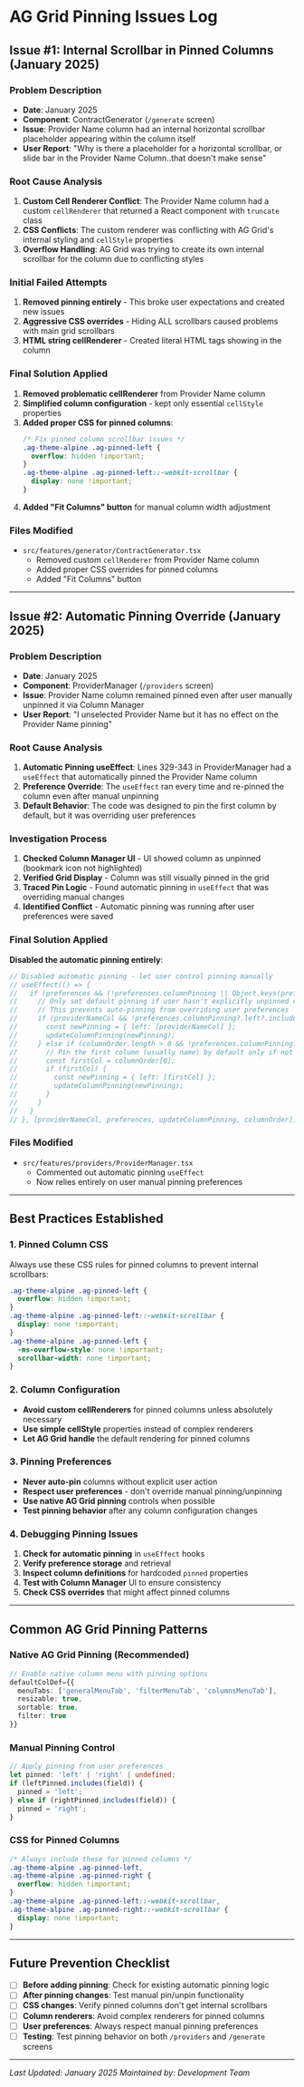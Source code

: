 # AG Grid Pinning Issues Log

## Issue #1: Internal Scrollbar in Pinned Columns (January 2025)

### Problem Description
- **Date**: January 2025
- **Component**: ContractGenerator (`/generate` screen)
- **Issue**: Provider Name column had an internal horizontal scrollbar placeholder appearing within the column itself
- **User Report**: "Why is there a placeholder for a horizontal scrollbar, or slide bar in the Provider Name Column..that doesn't make sense"

### Root Cause Analysis
1. **Custom Cell Renderer Conflict**: The Provider Name column had a custom `cellRenderer` that returned a React component with `truncate` class
2. **CSS Conflicts**: The custom renderer was conflicting with AG Grid's internal styling and `cellStyle` properties
3. **Overflow Handling**: AG Grid was trying to create its own internal scrollbar for the column due to conflicting styles

### Initial Failed Attempts
1. **Removed pinning entirely** - This broke user expectations and created new issues
2. **Aggressive CSS overrides** - Hiding ALL scrollbars caused problems with main grid scrollbars
3. **HTML string cellRenderer** - Created literal HTML tags showing in the column

### Final Solution Applied
1. **Removed problematic cellRenderer** from Provider Name column
2. **Simplified column configuration** - kept only essential `cellStyle` properties
3. **Added proper CSS for pinned columns**:
   ```css
   /* Fix pinned column scrollbar issues */
   .ag-theme-alpine .ag-pinned-left {
     overflow: hidden !important;
   }
   .ag-theme-alpine .ag-pinned-left::-webkit-scrollbar {
     display: none !important;
   }
   ```
4. **Added "Fit Columns" button** for manual column width adjustment

### Files Modified
- `src/features/generator/ContractGenerator.tsx`
  - Removed custom `cellRenderer` from Provider Name column
  - Added proper CSS overrides for pinned columns
  - Added "Fit Columns" button

---

## Issue #2: Automatic Pinning Override (January 2025)

### Problem Description
- **Date**: January 2025
- **Component**: ProviderManager (`/providers` screen)
- **Issue**: Provider Name column remained pinned even after user manually unpinned it via Column Manager
- **User Report**: "I unselected Provider Name but it has no effect on the Provider Name pinning"

### Root Cause Analysis
1. **Automatic Pinning useEffect**: Lines 329-343 in ProviderManager had a `useEffect` that automatically pinned the Provider Name column
2. **Preference Override**: The `useEffect` ran every time and re-pinned the column even after manual unpinning
3. **Default Behavior**: The code was designed to pin the first column by default, but it was overriding user preferences

### Investigation Process
1. **Checked Column Manager UI** - UI showed column as unpinned (bookmark icon not highlighted)
2. **Verified Grid Display** - Column was still visually pinned in the grid
3. **Traced Pin Logic** - Found automatic pinning in `useEffect` that was overriding manual changes
4. **Identified Conflict** - Automatic pinning was running after user preferences were saved

### Final Solution Applied
**Disabled the automatic pinning entirely**:
```typescript
// Disabled automatic pinning - let user control pinning manually
// useEffect(() => {
//   if (preferences && (!preferences.columnPinning || Object.keys(preferences.columnPinning).length === 0)) {
//     // Only set default pinning if user hasn't explicitly unpinned columns
//     // This prevents auto-pinning from overriding user preferences
//     if (providerNameCol && !preferences.columnPinning?.left?.includes(providerNameCol)) {
//       const newPinning = { left: [providerNameCol] };
//       updateColumnPinning(newPinning);
//     } else if (columnOrder.length > 0 && !preferences.columnPinning?.left?.includes(columnOrder[0])) {
//       // Pin the first column (usually name) by default only if not already unpinned
//       const firstCol = columnOrder[0];
//       if (firstCol) {
//         const newPinning = { left: [firstCol] };
//         updateColumnPinning(newPinning);
//       }
//     }
//   }
// }, [providerNameCol, preferences, updateColumnPinning, columnOrder]);
```

### Files Modified
- `src/features/providers/ProviderManager.tsx`
  - Commented out automatic pinning `useEffect`
  - Now relies entirely on user manual pinning preferences

---

## Best Practices Established

### 1. Pinned Column CSS
Always use these CSS rules for pinned columns to prevent internal scrollbars:
```css
.ag-theme-alpine .ag-pinned-left {
  overflow: hidden !important;
}
.ag-theme-alpine .ag-pinned-left::-webkit-scrollbar {
  display: none !important;
}
.ag-theme-alpine .ag-pinned-left {
  -ms-overflow-style: none !important;
  scrollbar-width: none !important;
}
```

### 2. Column Configuration
- **Avoid custom cellRenderers** for pinned columns unless absolutely necessary
- **Use simple cellStyle** properties instead of complex renderers
- **Let AG Grid handle** the default rendering for pinned columns

### 3. Pinning Preferences
- **Never auto-pin** columns without explicit user action
- **Respect user preferences** - don't override manual pinning/unpinning
- **Use native AG Grid pinning** controls when possible
- **Test pinning behavior** after any column configuration changes

### 4. Debugging Pinning Issues
1. **Check for automatic pinning** in `useEffect` hooks
2. **Verify preference storage** and retrieval
3. **Inspect column definitions** for hardcoded `pinned` properties
4. **Test with Column Manager** UI to ensure consistency
5. **Check CSS overrides** that might affect pinned columns

---

## Common AG Grid Pinning Patterns

### Native AG Grid Pinning (Recommended)
```typescript
// Enable native column menu with pinning options
defaultColDef={{ 
  menuTabs: ['generalMenuTab', 'filterMenuTab', 'columnsMenuTab'],
  resizable: true,
  sortable: true,
  filter: true
}}
```

### Manual Pinning Control
```typescript
// Apply pinning from user preferences
let pinned: 'left' | 'right' | undefined;
if (leftPinned.includes(field)) {
  pinned = 'left';
} else if (rightPinned.includes(field)) {
  pinned = 'right';
}
```

### CSS for Pinned Columns
```css
/* Always include these for pinned columns */
.ag-theme-alpine .ag-pinned-left,
.ag-theme-alpine .ag-pinned-right {
  overflow: hidden !important;
}
.ag-theme-alpine .ag-pinned-left::-webkit-scrollbar,
.ag-theme-alpine .ag-pinned-right::-webkit-scrollbar {
  display: none !important;
}
```

---

## Future Prevention Checklist

- [ ] **Before adding pinning**: Check for existing automatic pinning logic
- [ ] **After pinning changes**: Test manual pin/unpin functionality
- [ ] **CSS changes**: Verify pinned columns don't get internal scrollbars
- [ ] **Column renderers**: Avoid complex renderers for pinned columns
- [ ] **User preferences**: Always respect manual pinning preferences
- [ ] **Testing**: Test pinning behavior on both `/providers` and `/generate` screens

---

*Last Updated: January 2025*
*Maintained by: Development Team* 